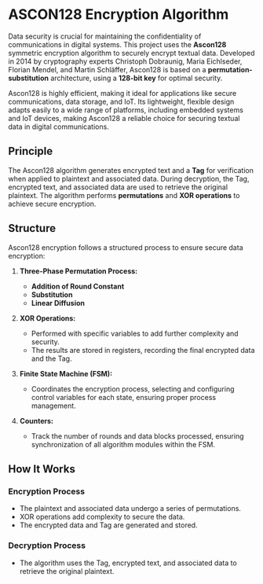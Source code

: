 # **ASCON128 Encryption Algorithm**

Data security is crucial for maintaining the confidentiality of communications in digital systems. This project uses the **Ascon128** symmetric encryption algorithm to securely encrypt textual data. Developed in 2014 by cryptography experts Christoph Dobraunig, Maria Eichlseder, Florian Mendel, and Martin Schläffer, Ascon128 is based on a **permutation-substitution** architecture, using a **128-bit key** for optimal security.

Ascon128 is highly efficient, making it ideal for applications like secure communications, data storage, and IoT. Its lightweight, flexible design adapts easily to a wide range of platforms, including embedded systems and IoT devices, making Ascon128 a reliable choice for securing textual data in digital communications.

## Principle

The Ascon128 algorithm generates encrypted text and a **Tag** for verification when applied to plaintext and associated data. During decryption, the Tag, encrypted text, and associated data are used to retrieve the original plaintext. The algorithm performs **permutations** and **XOR operations** to achieve secure encryption.

## Structure

Ascon128 encryption follows a structured process to ensure secure data encryption:

1. **Three-Phase Permutation Process:**
   - **Addition of Round Constant**
   - **Substitution**
   - **Linear Diffusion**

2. **XOR Operations:**
   - Performed with specific variables to add further complexity and security.
   - The results are stored in registers, recording the final encrypted data and the Tag.

3. **Finite State Machine (FSM):**
   - Coordinates the encryption process, selecting and configuring control variables for each state, ensuring proper process management.

4. **Counters:**
   - Track the number of rounds and data blocks processed, ensuring synchronization of all algorithm modules within the FSM.

## How It Works

### Encryption Process
- The plaintext and associated data undergo a series of permutations.
- XOR operations add complexity to secure the data.
- The encrypted data and Tag are generated and stored.

### Decryption Process
- The algorithm uses the Tag, encrypted text, and associated data to retrieve the original plaintext.
